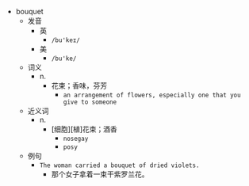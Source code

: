 - bouquet
  - 发音
    - 英
      - `/bu'keɪ/`
    - 美
      - `/bu'ke/`
  - 词义
    - n.
      - 花束；香味，芬芳
        - `an arrangement of flowers, especially one that you give to someone`
  - 近义词
    - n.
      - [细胞][植]花束；酒香
        - `nosegay`
        - `posy`
  - 例句
    - `The woman carried a bouquet of dried violets.`
      - 那个女子拿着一束干紫罗兰花。

